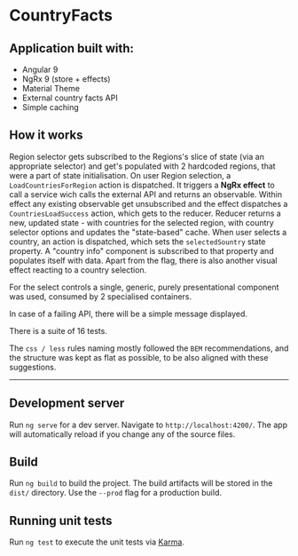 # CountryFacts

## Application built with:

- Angular 9
- NgRx 9 (store + effects)
- Material Theme
- External country facts API
- Simple caching

## How it works

Region selector gets subscribed to the Regions's slice of state (via an appropriate selector) and get's populated with 2 hardcoded regions, that were a part of state initialisation. On user Region selection, a `LoadCountriesForRegion` action is dispatched. It triggers a **NgRx effect** to call a service wich calls the external API and returns an observable. Within effect any existing observable get unsubscribed and the effect dispatches a `CountriesLoadSuccess` action, which gets to the reducer. Reducer returns a new, updated state - with countries for the selected region, with country selector options and updates the "state-based" cache. When user selects a country, an action is dispatched, which sets the `selectedSountry` state property. A "country info" component is subscribed to that property and populates itself with data. Apart from the flag, there is also another visual effect reacting to a country selection.

For the select controls a single, generic, purely presentational component was used, consumed by 2 specialised containers.

In case of a failing API, there will be a simple message displayed.

There is a suite of 16 tests.

The `css / less` rules naming mostly followed the `BEM` recommendations, and the structure was kept as flat as possible, to be also aligned with these suggestions.

---

## Development server

Run `ng serve` for a dev server. Navigate to `http://localhost:4200/`. The app will automatically reload if you change any of the source files.

## Build

Run `ng build` to build the project. The build artifacts will be stored in the `dist/` directory. Use the `--prod` flag for a production build.

## Running unit tests

Run `ng test` to execute the unit tests via [Karma](https://karma-runner.github.io).

<!--
## Running end-to-end tests

Run `ng e2e` to execute the end-to-end tests via [Protractor](http://www.protractortest.org/).
 -->
